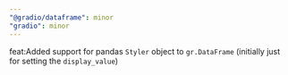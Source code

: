 ```yaml
---
"@gradio/dataframe": minor
"gradio": minor
---
```


feat:Added support for pandas `Styler` object to `gr.DataFrame` (initially just for setting the `display_value`)
